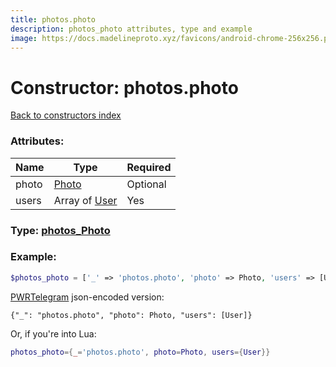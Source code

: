 ```yaml
---
title: photos.photo
description: photos_photo attributes, type and example
image: https://docs.madelineproto.xyz/favicons/android-chrome-256x256.png
---
```

# Constructor: photos.photo  
[Back to constructors index](index.md)



### Attributes:

| Name     |    Type       | Required |
|----------|---------------|----------|
|photo|[Photo](../types/Photo.md) | Optional|
|users|Array of [User](../types/User.md) | Yes|



### Type: [photos\_Photo](../types/photos_Photo.md)


### Example:

```php
$photos_photo = ['_' => 'photos.photo', 'photo' => Photo, 'users' => [User, User]];
```  

[PWRTelegram](https://pwrtelegram.xyz) json-encoded version:

```
{"_": "photos.photo", "photo": Photo, "users": [User]}
```


Or, if you're into Lua:

```lua
photos_photo={_='photos.photo', photo=Photo, users={User}}

```


